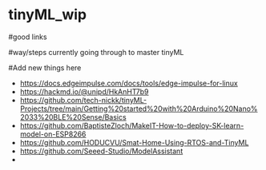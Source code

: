 # tinyML_wip

#good links 




#way/steps currently going through to master tinyML 





#Add new things here 

- https://docs.edgeimpulse.com/docs/tools/edge-impulse-for-linux
- https://hackmd.io/@unipd/HkAnHT7b9
- https://github.com/tech-nickk/tinyML-Projects/tree/main/Getting%20started%20with%20Arduino%20Nano%2033%20BLE%20Sense/Basics
- https://github.com/BaptisteZloch/MakeIT-How-to-deploy-SK-learn-model-on-ESP8266
- https://github.com/HODUCVU/Smat-Home-Using-RTOS-and-TinyML
- https://github.com/Seeed-Studio/ModelAssistant
- 


